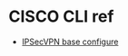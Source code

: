 # CISCO CLI ref


 - [IPSecVPN base configure](https://github.com/networkcook/cisco_cli/blob/main/cli/IPSecVPN.md)
